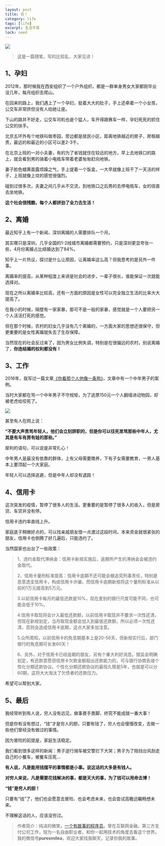 ```yaml
---
layout: post
title: 穷！
category: life
tags: [life]
excerpt: 生活不易
lock: need
---
```


![](http://favorites.ren/assets/images/2020/it/qiong01.jpg) 

>这是一篇随笔，写的比较乱，大家见谅！

## 1、孕妇

2012年，那时候我在西安组织了一个户外组织，都是一群单身男女大家都刚毕业没几年，每月组织去爬山。

在回来的路上，我们遇上了一个孕妇，挺着大大的肚子，手上还牵着一个小女孩，公交车非常挤但没有人给她让座。

下山的路并不好走，公交车司机也是个猛人，车开得跟赛车一样，孕妇死死的抓住公交的扶手。

北京五环外有个地铁叫做枣园，旁边都是居民小区，距离地铁越近的房子，房租越贵，最远的和最近的小区可以差2-3千。

在北京上班的一对小夫妻，有的为了省钱就住在较远的地方，早上去地铁口的路上，就会看到男的骑着小电瓶车带着老婆匆匆赶向地铁。

妻子脸色蜡黄面露烦躁之气，手上提着一个饭盒，一大早就像上班干了一天活的样子，上班就像上坟的感觉很强烈。

碰到过很多次，夫妻之间几乎从不交流，到地铁口之后男的去停电瓶车，女的径直去坐地铁。

**这个社会很残酷，每个人都拼劲了全力去生活！**

## 2、离婚

最近知乎上有一个新闻，深圳离婚的人需要排队一个月。

其实哪只是深圳，几乎全国的1-2线城市离婚都需要预约，只是深圳更显夸张一些，4月份离婚占比结婚达到了84%。

知乎上一片热议，探讨是什么让原因，让离婚率这么高？但我思考的是另外一件事。

离婚率的提高，从某种程度上来讲是社会的进步，一辈子很长，谁能保证一次就能选择对。

现在之所以离婚率比较高，还有一方面的原因是女性可以完全独立生活的比率大大提高了。

在我小的时候，隔壁有一家家暴，那可不是一般的家暴，感觉就是一个人要把另一个人活活打死的感觉。

但在那个时候，农村的妇女几乎没有几个离婚的，一方面大家的思想还很保守，但更重要的是女性离婚就失去了生存保障。

当然现在的社会反过来了，因为男女比例失调，特别是在很偏远的农村，别说离婚了，**你连结婚的权利都没有！**



## 3、工作

2016年，我写过一篇文章[《你看那个人他像一条狗》](https://mp.weixin.qq.com/s/Ann0usGnXftvZrxOHdySkQ)，文章中有一个中年男子的案例。

当时大家都在骂一个中年男子不守规矩，为了逃票150元一个人翻墙进动物园，却被老虎给咬死了。

![](http://favorites.ren/assets/images/2020/it/qiong02.jpg) 

甚至有人在网上说：

**“不要大声责骂年轻人，他们会立刻辞职的，但是你可以往死里骂那些中年人，尤其是有车有房有娃的那些。”**

犀利的语句，可以说是非常扎心！

中年男人是最没有依靠的群体，上有父母需要赡养，下有子女需要教育，一男人基本上要顶起一个大家庭。

年轻人可以选择逃避，但是中年人却没有退路！


## 4、信用卡

这次突发的疫情，暂停了很多人的生活。更重要的是暂停了很多人的收入，但是房贷、车贷并没有停。

信用卡违约率直线上升。

家庭底子稍微好点的，可以找亲戚朋友借一点渡过这段时间，本来资金就很紧张的朋友，信用卡也倒腾了好几遍后，只能违约了。

当然国家也出台了一些政策：

>1、违约金取代滞纳金：信用卡新规实施后，逾期所产生的滞纳金会被违约金取代。
>
>2、信用卡量刑标准提高：信用卡逾期不还可能会被追究刑事责任，特别是恶意透支信用卡，构成信用卡诈骗，而信用卡逾期新规将这个量刑标准从以前的1万元提高到5万元。
>
>3.以前信用卡每月的最低还款是10%，现在差别的银行尺度可能不同，也可能会低于10%。
>
>4.信用卡取现将会计入最低还款额，以前信用卡取现并不要求一次性还清，但现在新规划定，当月取现金额会加入到最低还款额，所以必须一次性还清，否则会造成信用卡逾期，这点大家多加注意。
>
>5.众所周知，以前信用卡的免息期基本上是20-56天，但新规实行后，部门银行的免息期可长发60天！
>
>6、另外，对于信用卡已经逾期的朋友，另有个重大利好消息。银监会明确划定，有还款意愿但信用卡欠款金额超出还款能力的，可与银行协商告竣个性化分期还款协议。个性化分期还款协议的最恒久限是5年，也就是可以分60期，这将大大淘汰了欠债者的还款压力。

希望可以帮到大家。

## 5、最后

我经常听到有人说，穷人没有远见，做事畏手畏脚，终究不能成就一番大事！

但是你有没有想过，“钱”才是穷人的胆，只要有钱了，穷人也会慢慢改变，去做一些他们曾经没有做过的事情。

因为冒险的前提是，家庭生活稳定。

我们看到很多这样的新闻：男子逆行骑车被交警拦下大哭；男子为了阻挡台风刮走自己的小餐车，被餐车压死...

**有人说，凡是能用钱摆平的事情都是小事。说这话的大多是有钱人。**

**对穷人来说，凡是需要花钱解决的事，都是天大的事，为了钱可以用命去博！**

**“钱”是穷人的胆！**

只要有“钱”了，他们也会愿意去冒险、也会考虑未来，也会尝试高瞻远瞩畅想未来。

不理解这话的人，应该没穷过。

>作者简介：纯洁的微笑，[一个有故事的程序员](http://www.ityouknow.com/life/2020/03/25/fengkou-10year.html)。曾在互联网金融，第三方支付公司工作，现为一名自由职业者，和你一起用技术的角度去看这个世界。我的微信号**puresmilea**，欢迎大家找我聊天，记录你我的故事。
